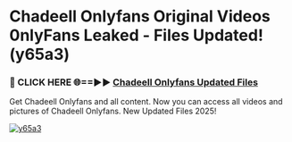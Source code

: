 # Chadeell Onlyfans Original Videos 0nlyFans Leaked - Files Updated! (y65a3)

<h3>🔴 CLICK HERE 🌐==►► <a href="https://tinyurl.com/2m67pmp6" rel="nofollow">Chadeell Onlyfans Updated Files</a></h3>

Get Chadeell Onlyfans and all content. Now you can access all videos and pictures of Chadeell Onlyfans. New Updated Files 2025!

[![y65a3](https://i.imgur.com/H4QAA4z.gif)](https://tinyurl.com/2m67pmp6)